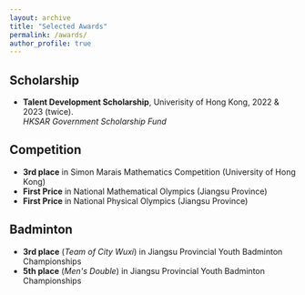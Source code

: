 ```yaml
---
layout: archive
title: "Selected Awards"
permalink: /awards/
author_profile: true
---
```

## Scholarship

* **Talent Development Scholarship**, Univerisity of Hong Kong, 2022 & 2023 (twice).\
  *HKSAR Government Scholarship Fund*

## Competition

* **3rd place** in Simon Marais Mathematics Competition (University of Hong Kong)
* **First Price** in National Mathematical Olympics (Jiangsu Province)
* **First Price** in National Physical Olympics (Jiangsu Province)

## Badminton

* **3rd place** (*Team of City Wuxi*) in Jiangsu Provincial Youth Badminton Championships
* **5th place** (*Men's Double*) in Jiangsu Provincial Youth Badminton Championships
